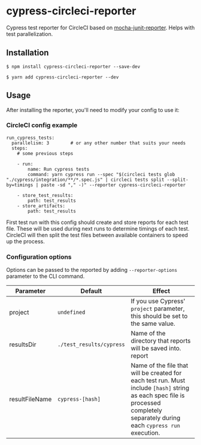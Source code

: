 # cypress-circleci-reporter

Cypress test reporter for CircleCI based on [mocha-junit-reporter](https://github.com/michaelleeallen/mocha-junit-reporter). Helps with test parallelization.

## Installation

```shell
$ npm install cypress-circleci-reporter --save-dev
```

```shell
$ yarn add cypress-circleci-reporter --dev
```

## Usage

After installing the reporter, you'll need to modify your config to use it:

### CircleCI config example

```
run_cypress_tests:
  parallelism: 3        # or any other number that suits your needs
  steps:
    # some previous steps

    - run:
        name: Run cypress tests
        command: yarn cypress run --spec "$(circleci tests glob "./cypress/integration/**/*.spec.js" | circleci tests split --split-by=timings | paste -sd "," -)" --reporter cypress-circleci-reporter

    - store_test_results:
        path: test_results
    - store_artifacts:
        path: test_results
```

First test run with this config should create and store reports for each test file. These will be used during next runs to determine timings of each test. CircleCI will then split the test files between available containers to speed up the process.

### Configuration options

Options can be passed to the reported by adding `--reporter-options` parameter to the CLI command.

| Parameter      | Default                  | Effect                                                                                                                                                                          |
| -------------- | ------------------------ | ------------------------------------------------------------------------------------------------------------------------------------------------------------------------------- |
| project        | `undefined`              | If you use Cypress' `project` parameter, this should be set to the same value.                                                                                                  |
| resultsDir     | `./test_results/cypress` | Name of the directory that reports will be saved into. report                                                                                                                   |
| resultFileName | `cypress-[hash]`         | Name of the file that will be created for each test run. Must include `[hash]` string as each spec file is processed completely separately during each `cypress run` execution. |
